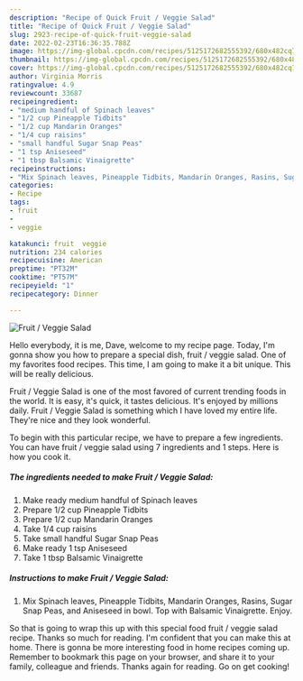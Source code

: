 ```yaml
---
description: "Recipe of Quick Fruit / Veggie Salad"
title: "Recipe of Quick Fruit / Veggie Salad"
slug: 2923-recipe-of-quick-fruit-veggie-salad
date: 2022-02-23T16:36:35.788Z
image: https://img-global.cpcdn.com/recipes/5125172682555392/680x482cq70/fruit-veggie-salad-recipe-main-photo.jpg
thumbnail: https://img-global.cpcdn.com/recipes/5125172682555392/680x482cq70/fruit-veggie-salad-recipe-main-photo.jpg
cover: https://img-global.cpcdn.com/recipes/5125172682555392/680x482cq70/fruit-veggie-salad-recipe-main-photo.jpg
author: Virginia Morris
ratingvalue: 4.9
reviewcount: 33687
recipeingredient:
- "medium handful of Spinach leaves"
- "1/2 cup Pineapple Tidbits"
- "1/2 cup Mandarin Oranges"
- "1/4 cup raisins"
- "small handful Sugar Snap Peas"
- "1 tsp Aniseseed"
- "1 tbsp Balsamic Vinaigrette"
recipeinstructions:
- "Mix Spinach leaves, Pineapple Tidbits, Mandarin Oranges, Rasins, Sugar Snap Peas, and Aniseseed in bowl.  Top with Balsamic Vinaigrette.  Enjoy."
categories:
- Recipe
tags:
- fruit
- 
- veggie

katakunci: fruit  veggie 
nutrition: 234 calories
recipecuisine: American
preptime: "PT32M"
cooktime: "PT57M"
recipeyield: "1"
recipecategory: Dinner

---
```



![Fruit / Veggie Salad](https://img-global.cpcdn.com/recipes/5125172682555392/680x482cq70/fruit-veggie-salad-recipe-main-photo.jpg)

Hello everybody, it is me, Dave, welcome to my recipe page. Today, I'm gonna show you how to prepare a special dish, fruit / veggie salad. One of my favorites food recipes. This time, I am going to make it a bit unique. This will be really delicious.

Fruit / Veggie Salad is one of the most favored of current trending foods in the world. It is easy, it's quick, it tastes delicious. It's enjoyed by millions daily. Fruit / Veggie Salad is something which I have loved my entire life. They're nice and they look wonderful.




To begin with this particular recipe, we have to prepare a few ingredients. You can have fruit / veggie salad using 7 ingredients and 1 steps. Here is how you cook it.

<!--inarticleads1-->

##### The ingredients needed to make Fruit / Veggie Salad:

1. Make ready medium handful of Spinach leaves
1. Prepare 1/2 cup Pineapple Tidbits
1. Prepare 1/2 cup Mandarin Oranges
1. Take 1/4 cup raisins
1. Take small handful Sugar Snap Peas
1. Make ready 1 tsp Aniseseed
1. Take 1 tbsp Balsamic Vinaigrette




<!--inarticleads2-->

##### Instructions to make Fruit / Veggie Salad:

1. Mix Spinach leaves, Pineapple Tidbits, Mandarin Oranges, Rasins, Sugar Snap Peas, and Aniseseed in bowl.  Top with Balsamic Vinaigrette.  Enjoy.




So that is going to wrap this up with this special food fruit / veggie salad recipe. Thanks so much for reading. I'm confident that you can make this at home. There is gonna be more interesting food in home recipes coming up. Remember to bookmark this page on your browser, and share it to your family, colleague and friends. Thanks again for reading. Go on get cooking!
